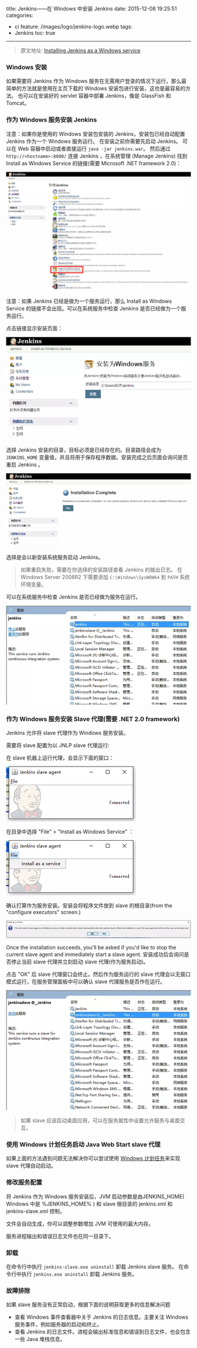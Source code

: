 title: Jenkins——在 Windows 中安装 Jenkins
date: 2015-12-08 19:25:51
categories:
  - ci
feature: /images/logo/jenkins-logo.webp
tags:
  - Jenkins
toc: true
---

>原文地址:
>[Installing Jenkins as a Windows service](https://wiki.jenkins-ci.org/display/JENKINS/Installing+Jenkins+as+a+Windows+service)

<!-- more -->

### Windows 安装

如果需要将 Jenkins 作为 Windows 服务在无需用户登录的情况下运行，那么最简单的方法就是使用在主页下载的 Windows 安装包进行安装，这也是最容易的方法。
也可以在安装好的 servlet 容器中部署 Jenkins，像是 GlassFish 和 Tomcat。

### 作为 Windows 服务安装 Jenkins

注意：如果你是使用的 Windows 安装包安装的 Jenkins，安装包已经自动配置 Jenkins 作为一个 Windows 服务运行。
在安装之前你需要先启动 Jenkins。 可以在 Web 容器中启动或者直接运行 `java -jar jenkins.war`。
然后通过 `http://<hostname>:8080/` 连接 Jenkins ，在系统管理 (Manage Jenkins) 找到 Install as Windows Service 的链接(需要 Microsoft .NET framework 2.0)：

![](/images/2015/jenkins-install-windows-1.webp)

注意：如果 Jenkins 已经是做为一个服务运行，那么 Install as Windows Service 的链接不会出现。可以在系统服务中检查 Jenkins 是否已经做为一个服务运行。

点击链接显示安装页面：

![](/images/2015/jenkins-install-windows-2.webp)

选择 Jenkins 安装的目录，目标必须是已经存在的。目录路径会成为 `JENKINS_HOME` 变量值，并且将用于保存程序数据。安装完成之后页面会询问是否重启 Jenkins 。

![](/images/2015/jenkins-install-windows-3.webp)

选择是会以新安装系统服务启动 Jenkins。

>如果重启失败，需要在你选择的安装路径查看 Jenkins 的输出日志。
>在 Windows Server 2008R2 下需要添加 `C:\Windows\SysWOW64` 到 `PATH` 系统环境变量。

可以在系统服务中检查 Jenkins 是否已经做为服务在运行。

![](/images/2015/jenkins-install-windows-4.webp)

### 作为 Windows 服务安装 Slave 代理(需要 .NET 2.0 framework)

Jenkins 允许将 slave 代理作为 Windows 服务安装。

需要将 slave 配置为以 JNLP slave 代理运行:

在 slave 机器上运行代理，会显示下面的窗口：

![](/images/2015/jenkins-install-windows-6.webp)

在目录中选择 "File" > "Install as Windows Service" ：

![](/images/2015/jenkins-install-windows-7.webp)

确认打算作为服务安装。安装会将程序文件放到 slave 的根目录(from the "configure executors" screen.)

![](/images/2015/jenkins-install-windows-8.webp)

Once the installation succeeds, you'll be asked if you'd like to stop the current slave agent and immediately start a slave agent. 
安装成功后会询问是否停止当前 slave 代理并立刻启动 slave 代理(作为服务启动)。

点击 "OK" 后 slave 代理窗口会终止。然后作为服务运行的 slave 代理会以无窗口模式运行，在服务管理面板中可以确认 slave 代理服务是否作在运行。

![](/images/2015/jenkins-install-windows-10.webp)

>如果 slave 应该启动桌面应用，可以在服务属性中设置允许服务与桌面交互。

### 使用 Windows 计划任务启动 Java Web Start slave 代理

如果上面的方法遇到问题无法解决你可以尝试使用 [Windows 计划任务](https://wiki.jenkins-ci.org/display/JENKINS/Launch+Java+Web+Start+slave+agent+via+Windows+Scheduler)来实现 slave 代理自动启动。

### 修改服务配置

将 Jenkins 作为 Windows 服务安装后，JVM 启动参数是由JENKINS_HOME( Windows 中是 %JENKINS_HOME% ) 和 slave 根目录的 jenkins.xml 和 jenkins-slave.xml 控制。

文件会自动生成，你可以调整参数增加 JVM 可使用的最大内存。

服务进程输出和错误日志文件也在同一目录下。

### 卸载

在命令行中执行 `jenkins-slave.exe uninstall` 卸载 Jenkins slave 服务。
在命令行中执行 `jenkins.exe uninstall` 卸载 Jenkins 服务。

### 故障排除

如果 slave 服务没有正常启动，根据下面的说明获取更多的信息解决问题
* 查看 Windows 事件查看器中关于 Jenkins 的日志信息。主要关注 Windows 服务事件，例如服务器的启动和终止。
* 查看 Jenkins 的日志文件。进程会输出标准信息和错误到日志文件，也会包含一些 Java 堆栈信息。
